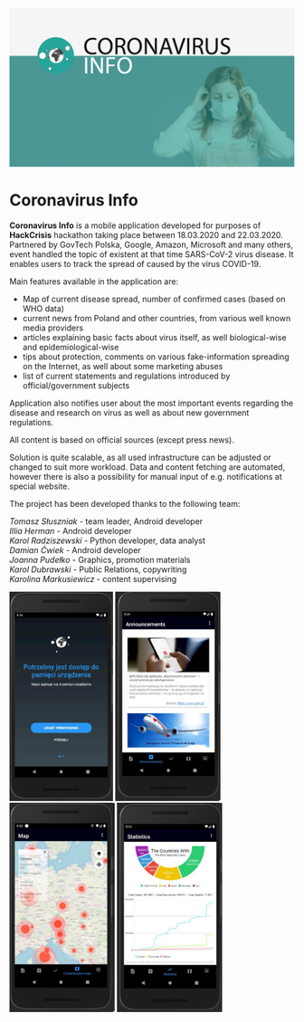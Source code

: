 <img src="readme_images/app_banner_mid.png" alt="Application promotion banner" width="800"/>
<h1>Coronavirus Info</h1>

<b>Coronavirus Info</b> is a mobile application developed for purposes of **HackCrisis** hackathon taking place between 18.03.2020 and 22.03.2020. 
Partnered by GovTech Polska, Google, Amazon, Microsoft and many others, event handled the topic of existent at that time SARS-CoV-2 virus disease.
It enables users to track the spread of caused by the virus COVID-19.

Main features available in the application are:

- Map of current disease spread, number of confirmed cases (based on WHO data)
- current news from Poland and other countries, from various well known media providers
- articles explaining basic facts about virus itself, as well biological-wise and epidemiological-wise
- tips about protection, comments on various fake-information spreading on the Internet, as well about some marketing abuses
- list of current statements and regulations introduced by official/government subjects

Application also notifies user about the most important events regarding the disease and research on virus as well as about new government regulations.

All content is based on official sources (except press news).

Solution is quite scalable, as all used infrastructure can be adjusted or changed to suit more workload. Data and content fetching are automated, however there is also a possibility for manual input of e.g. notifications at special website.

The project has been developed thanks to the following team:

<i>Tomasz Słuszniak</i> - team leader, Android developer <br>
<i>Illia Herman</i> - Android developer <br>
<i>Karol Radziszewski</i> - Python developer, data analyst <br>
<i>Damian Ćwiek</i> - Android developer <br>
<i>Joanna Pudełko</i> - Graphics, promotion materials <br>
<i>Karol Dubrawski</i> - Public Relations, copywriting <br>
<i>Karolina Markusiewicz</i> - content supervising <br>

<img src="readme_images/screen1.png" alt="Application screenshot 1" height="370"/> <img src="readme_images/screen4.png" alt="Application screenshot 4" height="370"/>
<img src="readme_images/screen5.png" alt="Application screenshot 5" height="370"/> <img src="readme_images/screen6.png" alt="Application screenshot 6" height="370"/>
